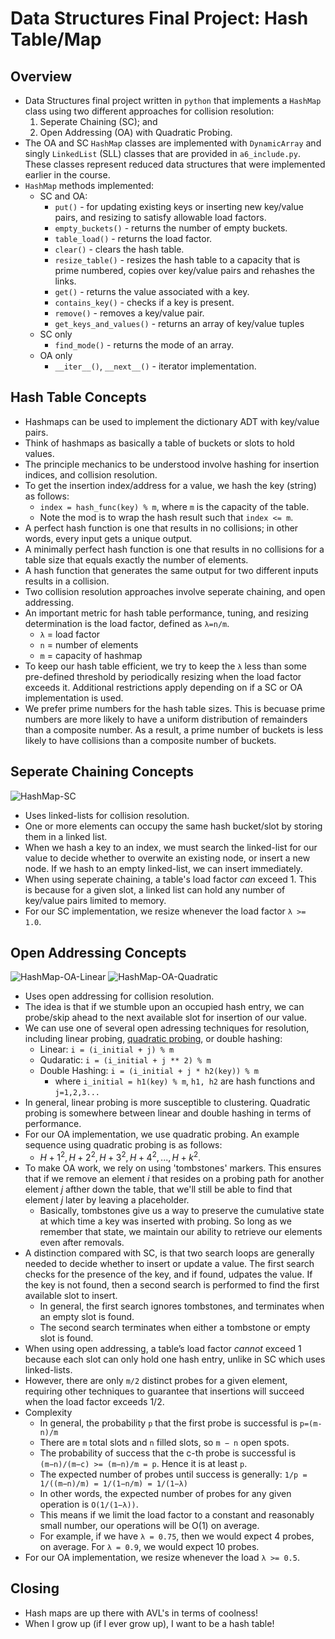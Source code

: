 # Data Structures Final Project: Hash Table/Map

## Overview
* Data Structures final project written in `python` that implements a `HashMap` class using two different approaches for collision resolution: 
	1) Seperate Chaining (SC); and 
	2) Open Addressing (OA) with Quadratic Probing.
* The OA and SC `HashMap` classes are implemented with `DynamicArray` and singly `LinkedList` (SLL) classes that are provided in `a6_include.py`. These classes represent reduced data structures that were implemented earlier in the course.
* `HashMap` methods implemented: 
	* SC and OA:
	    * `put()` - for updating existing keys or inserting new key/value pairs, and resizing to satisfy allowable load factors.
	    * `empty_buckets()` - returns the number of empty buckets.
	    * `table_load()` - returns the load factor.
	    * `clear()` - clears the hash table.
	    * `resize_table()` - resizes the hash table to a capacity that is prime numbered, copies over key/value pairs and rehashes the links.
	    * `get()` - returns the value associated with a key.
	    * `contains_key()` - checks if a key is present.
	    * `remove()` - removes a key/value pair.
	    * `get_keys_and_values()` - returns an array of key/value tuples
	* SC only
	    * `find_mode()` - returns the mode of an array.
	* OA only
	    * `__iter__()`, `__next__()`  - iterator implementation.

## Hash Table Concepts
* Hashmaps can be used to implement the dictionary ADT with key/value pairs.
* Think of hashmaps as basically a table of buckets or slots to hold values.
* The principle mechanics to be understood involve hashing for insertion indices, and collision resolution.
* To get the insertion index/address for a value, we hash the key (string) as follows:
	* `index = hash_func(key) % m`, where `m` is the capacity of the table.
	* Note the mod is to wrap the hash result such that `index <= m`. 
* A perfect hash function is one that results in no collisions;  in other words, every input gets a unique output.
* A minimally perfect hash function is one that results in no collisions for a table size that equals exactly the number of elements.
* A hash function that generates the same output for two different inputs results in a collision. 
* Two collision resolution approaches involve seperate chaining, and open addressing. 
* An important metric for hash table performance, tuning, and resizing determination is the load factor, defined as `λ=n/m`.
	* `λ` = load factor
	* `n` = number of elements
	* `m` = capacity of hashmap
* To keep our hash table efficient, we try to keep the `λ` less than some pre-defined threshold by periodically resizing when the load factor exceeds it. Additional restrictions apply depending on if a SC or OA implementation is used.
* We prefer prime numbers for the hash table sizes. This is becuase prime numbers are more likely to have a uniform distribution of remainders than a composite number. As a result, a prime number of buckets is less likely to have collisions than a composite number of buckets.

## Seperate Chaining Concepts
![HashMap-SC](./imgs/hashmaps-sc.svg)
* Uses linked-lists for collision resolution.
* One or more elements can occupy the same hash bucket/slot by storing them in a linked list.
* When we hash a key to an index, we must search the linked-list for our value to decide whether to overwite an existing node, or insert a new node. If we hash to an empty linked-list, we can insert immediately.
* When using seperate chaining, a table's load factor *can* exceed 1. This is because for a given slot, a linked list can hold any number of key/value pairs limited to memory.
* For our SC implementation, we resize whenever the load factor  `λ >= 1.0`. 

## Open Addressing Concepts
![HashMap-OA-Linear](./imgs/hashmaps-oa-linear.svg)
![HashMap-OA-Quadratic](./imgs/hashmaps-oa-quad.svg)
* Uses open addressing for collision resolution.
* The idea is that if we stumble upon an occupied hash entry, we can probe/skip ahead to the next available slot for insertion of our value.
* We can use one of several open adressing techniques for resolution, including linear probing, [quadratic probing](https://en.wikipedia.org/wiki/Quadratic_probing), or double hashing:
	* Linear: `i = (i_initial + j) % m`
	* Qudaratic: `i = (i_initial + j ** 2) % m`
	* Double Hashing: `i = (i_initial + j * h2(key)) % m`
		* where `i_initial = h1(key) % m`, `h1, h2` are hash functions and `j=1,2,3...`
* In general, linear probing is more susceptible to clustering. Quadratic probing is somewhere between linear and double hashing in terms of performance.
* For our OA implementation, we use quadratic probing. An example sequence using quadratic probing is as follows:
	* $H+1^{2},H+2^{2},H+3^{2},H+4^{2},...,H+k^{2}$.
* To make OA work, we rely on using 'tombstones' markers. This ensures that if we remove an element $i$ that resides on a probing path for another element $j$ afther down the table, that we'll still be able to find that element $j$ later by leaving a placeholder. 
	* Basically, tombstones give us a way to preserve the cumulative state at which time a key was inserted with probing. So long as we remember that state, we maintain our ability to retrieve our elements even after removals.
* A distinction compared with SC, is that two search loops are generally needed to decide whether to insert or update a value. The first search checks for the presence of the key, and if found, udpates the value. If the key is not found, then a second search is performed to find the first available slot to insert.
	* In general, the first search ignores tombstones, and terminates when an empty slot is found.
	* The second search terminates when either a tombstone or empty slot is found. 
* When using open addressing, a table’s load factor *cannot* exceed 1 because each slot can only hold one hash entry, unlike in SC which uses linked-lists.
* However, there are only `m/2` distinct probes for a given element, requiring other techniques to guarantee that insertions will succeed when the load factor exceeds 1/2.
* Complexity
	* In general, the probability `p` that the first probe is successful is `p=(m-n)/m`
	* There are `m` total slots and `n` filled slots, so `m − n` open spots.
	* The probability of success that the c-th probe is successful is `(m−n)/(m−c) >= (m−n)/m = p`. Hence it is at least `p`.
	* The expected number of probes until success is generally: `1/p = 1/((m−n)/m) = 1/(1−n/m) = 1/(1−λ)`
	* In other words, the expected number of probes for any given operation is `O(1/(1−λ))`.
	* This means if we limit the load factor to a constant and reasonably small number, our operations will be O(1) on average. 
	* For example, if we have `λ = 0.75`, then we would expect 4 probes, on average. For `λ = 0.9`, we would expect 10 probes.
* For our OA implementation, we resize whenever the load  `λ >= 0.5`.

## Closing
* Hash maps are up there with AVL's in terms of coolness! 
* When I grow up (if I ever grow up), I want to be a hash table!
